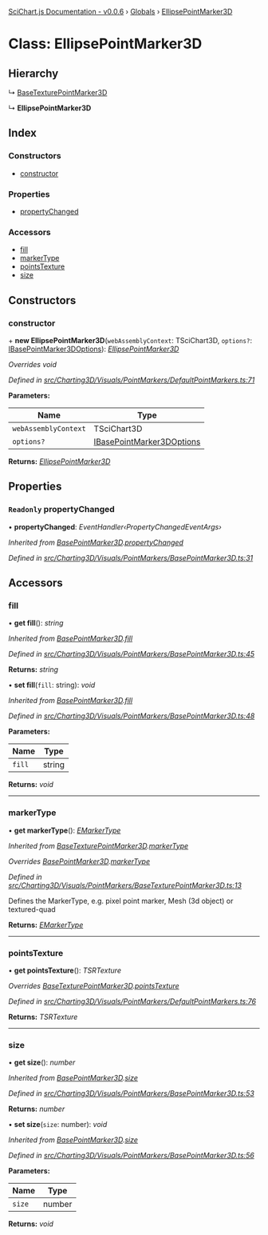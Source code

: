 [SciChart.js Documentation - v0.0.6](../README.md) › [Globals](../globals.md) › [EllipsePointMarker3D](ellipsepointmarker3d.md)

# Class: EllipsePointMarker3D

## Hierarchy

  ↳ [BaseTexturePointMarker3D](basetexturepointmarker3d.md)

  ↳ **EllipsePointMarker3D**

## Index

### Constructors

* [constructor](ellipsepointmarker3d.md#constructor)

### Properties

* [propertyChanged](ellipsepointmarker3d.md#readonly-propertychanged)

### Accessors

* [fill](ellipsepointmarker3d.md#fill)
* [markerType](ellipsepointmarker3d.md#markertype)
* [pointsTexture](ellipsepointmarker3d.md#pointstexture)
* [size](ellipsepointmarker3d.md#size)

## Constructors

###  constructor

\+ **new EllipsePointMarker3D**(`webAssemblyContext`: TSciChart3D, `options?`: [IBasePointMarker3DOptions](../interfaces/ibasepointmarker3doptions.md)): *[EllipsePointMarker3D](ellipsepointmarker3d.md)*

*Overrides void*

*Defined in [src/Charting3D/Visuals/PointMarkers/DefaultPointMarkers.ts:71](https://github.com/ABTSoftware/SciChart.Dev/blob/46671d21ce/Web/src/SciChart/src/Charting3D/Visuals/PointMarkers/DefaultPointMarkers.ts#L71)*

**Parameters:**

Name | Type |
------ | ------ |
`webAssemblyContext` | TSciChart3D |
`options?` | [IBasePointMarker3DOptions](../interfaces/ibasepointmarker3doptions.md) |

**Returns:** *[EllipsePointMarker3D](ellipsepointmarker3d.md)*

## Properties

### `Readonly` propertyChanged

• **propertyChanged**: *EventHandler‹PropertyChangedEventArgs›*

*Inherited from [BasePointMarker3D](basepointmarker3d.md).[propertyChanged](basepointmarker3d.md#readonly-propertychanged)*

*Defined in [src/Charting3D/Visuals/PointMarkers/BasePointMarker3D.ts:31](https://github.com/ABTSoftware/SciChart.Dev/blob/46671d21ce/Web/src/SciChart/src/Charting3D/Visuals/PointMarkers/BasePointMarker3D.ts#L31)*

## Accessors

###  fill

• **get fill**(): *string*

*Inherited from [BasePointMarker3D](basepointmarker3d.md).[fill](basepointmarker3d.md#fill)*

*Defined in [src/Charting3D/Visuals/PointMarkers/BasePointMarker3D.ts:45](https://github.com/ABTSoftware/SciChart.Dev/blob/46671d21ce/Web/src/SciChart/src/Charting3D/Visuals/PointMarkers/BasePointMarker3D.ts#L45)*

**Returns:** *string*

• **set fill**(`fill`: string): *void*

*Inherited from [BasePointMarker3D](basepointmarker3d.md).[fill](basepointmarker3d.md#fill)*

*Defined in [src/Charting3D/Visuals/PointMarkers/BasePointMarker3D.ts:48](https://github.com/ABTSoftware/SciChart.Dev/blob/46671d21ce/Web/src/SciChart/src/Charting3D/Visuals/PointMarkers/BasePointMarker3D.ts#L48)*

**Parameters:**

Name | Type |
------ | ------ |
`fill` | string |

**Returns:** *void*

___

###  markerType

• **get markerType**(): *[EMarkerType](../enums/emarkertype.md)*

*Inherited from [BaseTexturePointMarker3D](basetexturepointmarker3d.md).[markerType](basetexturepointmarker3d.md#markertype)*

*Overrides [BasePointMarker3D](basepointmarker3d.md).[markerType](basepointmarker3d.md#markertype)*

*Defined in [src/Charting3D/Visuals/PointMarkers/BaseTexturePointMarker3D.ts:13](https://github.com/ABTSoftware/SciChart.Dev/blob/46671d21ce/Web/src/SciChart/src/Charting3D/Visuals/PointMarkers/BaseTexturePointMarker3D.ts#L13)*

Defines the MarkerType, e.g. pixel point marker, Mesh (3d object) or textured-quad

**Returns:** *[EMarkerType](../enums/emarkertype.md)*

___

###  pointsTexture

• **get pointsTexture**(): *TSRTexture*

*Overrides [BaseTexturePointMarker3D](basetexturepointmarker3d.md).[pointsTexture](basetexturepointmarker3d.md#pointstexture)*

*Defined in [src/Charting3D/Visuals/PointMarkers/DefaultPointMarkers.ts:76](https://github.com/ABTSoftware/SciChart.Dev/blob/46671d21ce/Web/src/SciChart/src/Charting3D/Visuals/PointMarkers/DefaultPointMarkers.ts#L76)*

**Returns:** *TSRTexture*

___

###  size

• **get size**(): *number*

*Inherited from [BasePointMarker3D](basepointmarker3d.md).[size](basepointmarker3d.md#size)*

*Defined in [src/Charting3D/Visuals/PointMarkers/BasePointMarker3D.ts:53](https://github.com/ABTSoftware/SciChart.Dev/blob/46671d21ce/Web/src/SciChart/src/Charting3D/Visuals/PointMarkers/BasePointMarker3D.ts#L53)*

**Returns:** *number*

• **set size**(`size`: number): *void*

*Inherited from [BasePointMarker3D](basepointmarker3d.md).[size](basepointmarker3d.md#size)*

*Defined in [src/Charting3D/Visuals/PointMarkers/BasePointMarker3D.ts:56](https://github.com/ABTSoftware/SciChart.Dev/blob/46671d21ce/Web/src/SciChart/src/Charting3D/Visuals/PointMarkers/BasePointMarker3D.ts#L56)*

**Parameters:**

Name | Type |
------ | ------ |
`size` | number |

**Returns:** *void*

